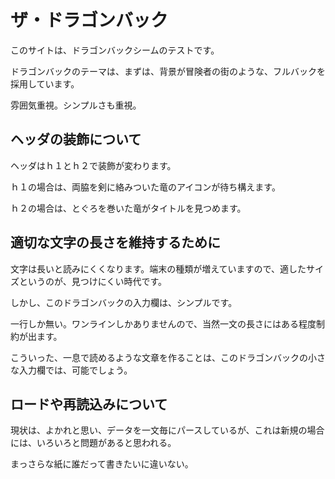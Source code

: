 # ザ・ドラゴンバック

このサイトは、ドラゴンバックシームのテストです。

ドラゴンバックのテーマは、まずは、背景が冒険者の街のような、フルバックを採用しています。

雰囲気重視。シンプルさも重視。

## ヘッダの装飾について

ヘッダはｈ１とｈ２で装飾が変わります。

ｈ１の場合は、両脇を剣に絡みついた竜のアイコンが待ち構えます。

ｈ２の場合は、とぐろを巻いた竜がタイトルを見つめます。

## 適切な文字の長さを維持するために

文字は長いと読みにくくなります。端末の種類が増えていますので、適したサイズというのが、見つけにくい時代です。

しかし、このドラゴンバックの入力欄は、シンプルです。

一行しか無い。ワンラインしかありませんので、当然一文の長さにはある程度制約が出ます。

こういった、一息で読めるような文章を作ることは、このドラゴンバックの小さな入力欄では、可能でしょう。

## ロードや再読込みについて

現状は、よかれと思い、データを一文毎にパースしているが、これは新規の場合には、いろいろと問題があると思われる。

まっさらな紙に誰だって書きたいに違いない。
